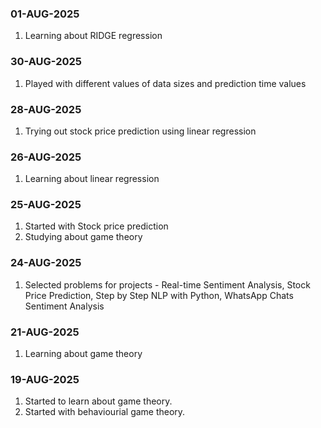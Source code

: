 ### 01-AUG-2025
1. Learning about RIDGE regression
### 30-AUG-2025
1. Played with different values of data sizes and prediction time values
### 28-AUG-2025
1. Trying out stock price prediction using linear regression
### 26-AUG-2025
1. Learning about linear regression
### 25-AUG-2025
1. Started with Stock price prediction
2. Studying about game theory
### 24-AUG-2025
1. Selected problems for projects - Real-time Sentiment Analysis, Stock Price Prediction, Step by Step NLP with Python, WhatsApp Chats Sentiment Analysis
### 21-AUG-2025
1. Learning about game theory
### 19-AUG-2025
1. Started to learn about game theory.
2. Started with behaviourial game theory.
